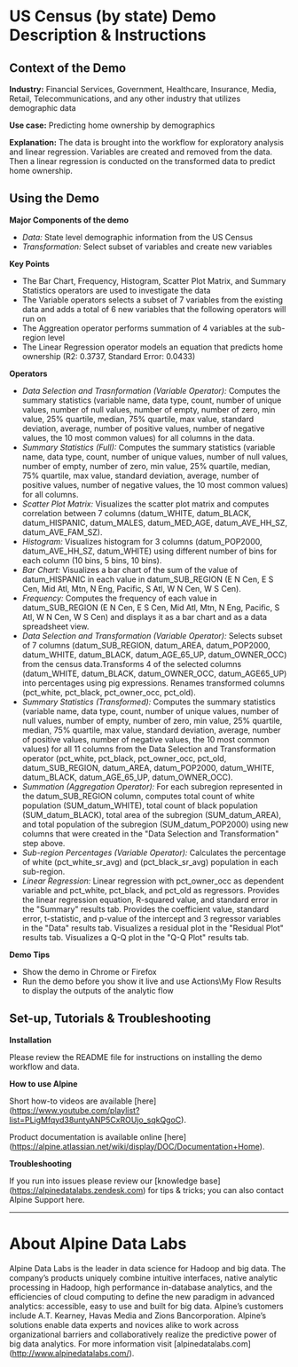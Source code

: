 # US Census (by state) Demo Description & Instructions


## Context of the Demo

__Industry:__ Financial Services, Government, Healthcare, Insurance, Media, Retail, Telecommunications, and any other industry that utilizes demographic data

__Use case:__ Predicting home ownership by demographics

__Explanation:__ The data is brought into the workflow for exploratory analysis and linear regression. Variables are created and removed from the data. Then a linear regression is conducted on the transformed data to predict home ownership.



## Using the Demo

__Major Components of the demo__

* _Data:_ State level demographic information from the US Census
* _Transformation:_ Select subset of variables and create new variables

__Key Points__

* The Bar Chart, Frequency, Histogram, Scatter Plot Matrix, and Summary Statistics operators are used to investigate the data
* The Variable operators selects a subset of 7 variables from the existing data and adds a total of 6 new variables that the following operators will run on
* The Aggreation operator performs summation of 4 variables at the sub-region level
* The Linear Regression operator models an equation that predicts home ownership (R2: 0.3737, Standard Error: 0.0433)

__Operators__

* _Data Selection and Trasnformation (Variable Operator):_ Computes the summary statistics (variable name, data type, count, number of unique values, number of null values, number of empty, number of zero, min value, 25% quartile, median, 75% quartile, max value, standard deviation, average, number of positive values, number of negative values, the 10 most common values) for all columns in the data.
* _Summary Statistics (Full):_ Computes the summary statistics (variable name, data type, count, number of unique values, number of null values, number of empty, number of zero, min value, 25% quartile, median, 75% quartile, max value, standard deviation, average, number of positive values, number of negative values, the 10 most common values) for all columns.
* _Scatter Plot Matrix:_ Visualizes the scatter plot matrix and computes correlation between 7 columns (datum_WHITE, datum_BLACK, datum_HISPANIC, datum_MALES, datum_MED_AGE, datum_AVE_HH_SZ, datum_AVE_FAM_SZ).
* _Histogram:_ Visualizes histogram for 3 columns (datum_POP2000, datum_AVE_HH_SZ, datum_WHITE) using different number of bins for each column (10 bins, 5 bins, 10 bins).
* _Bar Chart:_ Visualizes a bar chart of the sum of the value of datum_HISPANIC in each value in datum_SUB_REGION (E N Cen, E S Cen, Mid Atl, Mtn, N Eng, Pacific, S Atl, W N Cen, W S Cen).
* _Frequency:_ Computes the frequency of each value in datum_SUB_REGION (E N Cen, E S Cen, Mid Atl, Mtn, N Eng, Pacific, S Atl, W N Cen, W S Cen) and displays it as a bar chart and as a data spreadsheet view.
* _Data Selection and Transformation (Variable Operator):_ Selects subset of 7 columns (datum_SUB_REGION, datum_AREA, datum_POP2000, datum_WHITE, datum_BLACK, datum_AGE_65_UP, datum_OWNER_OCC) from the census data.Transforms 4 of the selected columns (datum_WHITE, datum_BLACK, datum_OWNER_OCC, datum_AGE65_UP) into percentages using pig expressions. Renames transformed columns (pct_white, pct_black, pct_owner_occ, pct_old).
* _Summary Statistics (Transformed):_ Computes the summary statistics (variable name, data type, count, number of unique values, number of null values, number of empty, number of zero, min value, 25% quartile, median, 75% quartile, max value, standard deviation, average, number of positive values, number of negative values, the 10 most common values) for all 11 columns from the Data Selection and Transformation operator (pct_white, pct_black, pct_owner_occ, pct_old, datum_SUB_REGION, datum_AREA, datum_POP2000, datum_WHITE, datum_BLACK, datum_AGE_65_UP, datum_OWNER_OCC).
* _Summation (Aggregation Operator):_ For each subregion represented in the datum_SUB_REGION column, computes total count of white population (SUM_datum_WHITE), total count of black population (SUM_datum_BLACK), total area of the subregion (SUM_datum_AREA), and total population of the subregion (SUM_datum_POP2000) using new columns that were created in the "Data Selection and Transformation" step above.
* _Sub-region Percentages (Variable Operator):_ Calculates the percentage of white (pct_white_sr_avg) and (pct_black_sr_avg) population in each sub-region.
* _Linear Regression:_ Linear regression with pct_owner_occ as dependent variable and pct_white, pct_black, and pct_old as regressors. Provides the linear regression equation, R-squared value, and standard error in the "Summary" results tab. Provides the coefficient value, standard error, t-statistic, and p-value of the intercept and 3 regressor variables in the "Data" results tab. Visualizes a residual plot in the "Residual Plot" results tab. Visualizes a Q-Q plot in the "Q-Q Plot" results tab.



__Demo Tips__

* Show the demo in Chrome or Firefox
* Run the demo before you show it live and use Actions\My Flow Results to display the outputs of the analytic flow

## Set-up, Tutorials & Troubleshooting

__Installation__

Please review the README file for instructions on installing the demo workflow and data.

__How to use Alpine__

Short how-to videos are available [here] (https://www.youtube.com/playlist?list=PLigMfqyd38untyANP5CxROUjo_sqkQgoC).

Product documentation is available online [here] (https://alpine.atlassian.net/wiki/display/DOC/Documentation+Home).

__Troubleshooting__

If you run into issues please review our [knowledge base] (https://alpinedatalabs.zendesk.com) for tips & tricks; you can also contact Alpine Support here.

-----

# About Alpine Data Labs

Alpine Data Labs is the leader in data science for Hadoop and big data. The company’s products uniquely combine intuitive interfaces, native analytic processing in Hadoop, high performance in-database analytics, and the efficiencies of cloud computing to define the new paradigm in advanced analytics: accessible, easy to use and built for big data. Alpine’s customers include A.T. Kearney, Havas Media and Zions Bancorporation. Alpine’s solutions enable data experts and novices alike to work across organizational barriers and collaboratively realize the predictive power of big data analytics. For more information visit [alpinedatalabs.com] (http://www.alpinedatalabs.com/).
 
